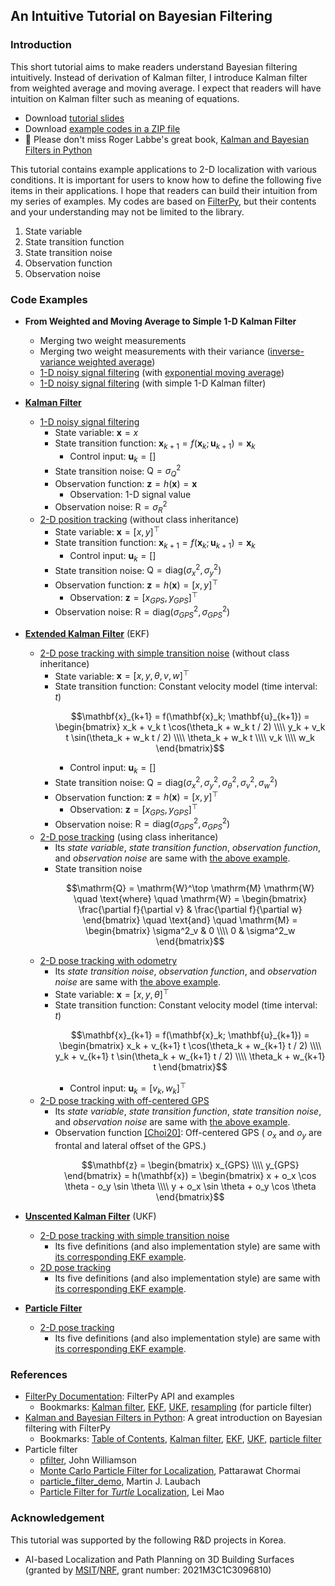 ## An Intuitive Tutorial on Bayesian Filtering
### Introduction
This short tutorial aims to make readers understand Bayesian filtering intuitively. Instead of derivation of Kalman filter, I introduce Kalman filter from weighted average and moving average. I expect that readers will have intuition on Kalman filter such as meaning of equations.
* Download [tutorial slides](https://github.com/mint-lab/filtering_tutorial/blob/master/filter_tutorial.pdf)
* Download [example codes in a ZIP file](https://github.com/mint-lab/filtering_tutorial/archive/refs/heads/master.zip)
* :memo: Please don't miss Roger Labbe's great book, [Kalman and Bayesian Filters in Python](https://github.com/rlabbe/Kalman-and-Bayesian-Filters-in-Python)

This tutorial contains example applications to 2-D localization with various conditions. It is important for users to know how to define the following five items in their applications. I hope that readers can build their intuition from my series of examples. My codes are based on [FilterPy](https://github.com/rlabbe/filterpy/), but their contents and your understanding may not be limited to the library.
1. State variable
1. State transition function
1. State transition noise
1. Observation function
1. Observation noise



### Code Examples
* **From Weighted and Moving Average to Simple 1-D Kalman Filter**
  * Merging two weight measurements
  * Merging two weight measurements with their variance ([inverse-variance weighted average](https://en.wikipedia.org/wiki/Inverse-variance_weighting))
  * [1-D noisy signal filtering](https://github.com/mint-lab/filtering_tutorial/blob/master/ema_1d_signal.py) (with [exponential moving average](https://en.wikipedia.org/wiki/Moving_average#Exponential_moving_average))
  * [1-D noisy signal filtering](https://github.com/mint-lab/filtering_tutorial/blob/master/ema_1d_signal.py) (with simple 1-D Kalman filter)
  
* **[Kalman Filter](https://en.wikipedia.org/wiki/Kalman_filter)**
  * [1-D noisy signal filtering](https://github.com/mint-lab/filtering_tutorial/blob/master/kf_1d_signal.py)
    * State variable: $\mathbf{x} = x$
    * State transition function: $\mathbf{x}_{k+1} = f(\mathbf{x}_k; \mathbf{u}_{k+1}) = \mathbf{x}_k$
      * Control input: $\mathbf{u}_k = [ ]$
    * State transition noise: $\mathrm{Q} = \sigma^2_Q$
    * Observation function: $\mathbf{z} = h(\mathbf{x}) = \mathbf{x}$
      * Observation: 1-D signal value
    * Observation noise: $\mathrm{R} = \sigma^2_{R}$
  * [2-D position tracking](https://github.com/mint-lab/filtering_tutorial/blob/master/kf_2d_position.py) (without class inheritance)
    * State variable: $\mathbf{x} = [x, y]^\top$
    * State transition function: $\mathbf{x}_{k+1} = f(\mathbf{x}_k; \mathbf{u}_{k+1}) = \mathbf{x}_k$
      * Control input: $\mathbf{u}_k = [ ]$
    * State transition noise: $\mathrm{Q} = \mathrm{diag}(\sigma^2_x, \sigma^2_y)$
    * Observation function: $\mathbf{z} = h(\mathbf{x}) = [x, y]^\top$
      * Observation: $\mathbf{z} = [x_{GPS}, y_{GPS}]^\top$
    * Observation noise: $\mathrm{R} = \mathrm{diag}(\sigma^2_{GPS}, \sigma^2_{GPS})$

* **[Extended Kalman Filter](https://en.wikipedia.org/wiki/Extended_Kalman_filter)** (EKF)
  * [2-D pose tracking with simple transition noise](https://github.com/mint-lab/filtering_tutorial/blob/master/ekf_2d_pose_simple_noise.py) (without class inheritance)
    * State variable: $\mathbf{x} = [x, y, \theta, v, w]^\top$
    * State transition function: Constant velocity model (time interval: $t$)<p/>
      $$\mathbf{x}_{k+1} = f(\mathbf{x}_k; \mathbf{u}_{k+1}) = \begin{bmatrix} x_k + v_k t \cos(\theta_k + w_k t / 2) \\\\ y_k + v_k t \sin(\theta_k + w_k t / 2) \\\\ \theta_k + w_k t \\\\ v_k \\\\ w_k \end{bmatrix}$$
      * Control input: $\mathbf{u}_k = [ ]$
    * State transition noise: $\mathrm{Q} = \mathrm{diag}(\sigma^2_x, \sigma^2_y, \sigma^2_\theta, \sigma^2_v, \sigma^2_w)$ 
    * Observation function: $\mathbf{z} = h(\mathbf{x}) = [x, y]^\top$
      * Observation: $\mathbf{z} = [x_{GPS}, y_{GPS}]^\top$
    * Observation noise: $\mathrm{R} = \mathrm{diag}(\sigma^2_{GPS}, \sigma^2_{GPS})$
  * [2-D pose tracking](https://github.com/mint-lab/filtering_tutorial/blob/master/ekf_2d_pose.py) (using class inheritance)
    * Its _state variable_, _state transition function_, _observation function_, and _observation noise_ are same with [the above example](https://github.com/mint-lab/filtering_tutorial/blob/master/ekf_2d_pose_simple_noise.py).
    * State transition noise<p/>
      $$\mathrm{Q} = \mathrm{W}^\top \mathrm{M} \mathrm{W} \quad \text{where} \quad \mathrm{W} = \begin{bmatrix} \frac{\partial f}{\partial v} & \frac{\partial f}{\partial w} \end{bmatrix} \quad \text{and} \quad \mathrm{M} = \begin{bmatrix} \sigma^2_v & 0 \\\\ 0 & \sigma^2_w \end{bmatrix}$$
  * [2-D pose tracking with odometry](https://github.com/mint-lab/filtering_tutorial/blob/master/ekf_2d_pose_odometry.py)
    * Its _state transition noise_, _observation function_, and _observation noise_ are same with [the above example](https://github.com/mint-lab/filtering_tutorial/blob/master/ekf_2d_pose_simple_noise.py).
    * State variable: $\mathbf{x} = [x, y, \theta]^\top$
    * State transition function: Constant velocity model (time interval: $t$)<p/>
      $$\mathbf{x}_{k+1} = f(\mathbf{x}_k; \mathbf{u}_{k+1}) = \begin{bmatrix} x_k + v_{k+1} t \cos(\theta_k + w_{k+1} t / 2) \\\\ y_k + v_{k+1} t \sin(\theta_k + w_{k+1} t / 2) \\\\ \theta_k + w_{k+1} t \end{bmatrix}$$
      * Control input: $\mathbf{u}_k = [v_k, w_k]^\top$
  * [2-D pose tracking with off-centered GPS](https://github.com/mint-lab/filtering_tutorial/blob/master/ekf_2d_pose_off_centered.py)
    * Its _state variable_, _state transition function_, _state transition noise_, and _observation noise_ are same with [the above example](https://github.com/mint-lab/filtering_tutorial/blob/master/ekf_2d_pose_simple_noise.py).
    * Observation function [[Choi20]](http://doi.org/10.1109/TITS.2019.2915108): Off-centered GPS ( $o_x$ and $o_y$ are frontal and lateral offset of the GPS.)<p/>
      $$\mathbf{z} = \begin{bmatrix} x_{GPS} \\\\ y_{GPS} \end{bmatrix} = h(\mathbf{x}) = \begin{bmatrix} x + o_x \cos \theta - o_y \sin \theta \\\\ y + o_x \sin \theta + o_y \cos \theta \end{bmatrix}$$

* **[Unscented Kalman Filter](https://en.wikipedia.org/wiki/Kalman_filter#Unscented_Kalman_filter)** (UKF)
  * [2-D pose tracking with simple transition noise](https://github.com/mint-lab/filtering_tutorial/blob/master/ukf_2d_pose_simple_noise.py)
    * Its five definitions (and also implementation style) are same with [its corresponding EKF example](https://github.com/mint-lab/filtering_tutorial/blob/master/ekf_2d_pose_simple_noise.py).
  * [2D pose tracking](https://github.com/mint-lab/filtering_tutorial/blob/master/ukf_2d_pose.py)
    * Its five definitions (and also implementation style) are same with [its corresponding EKF example](https://github.com/mint-lab/filtering_tutorial/blob/master/ekf_2d_pose_simple_noise.py).

* **[Particle Filter](https://en.wikipedia.org/wiki/Particle_filter)**
  * [2-D pose tracking](https://github.com/mint-lab/filtering_tutorial/blob/master/pf_2d_pose.py)
    * Its five definitions (and also implementation style) are same with [its corresponding EKF example](https://github.com/mint-lab/filtering_tutorial/blob/master/ekf_2d_pose_simple_noise.py).



### References
* [FilterPy Documentation](https://filterpy.readthedocs.io/en/latest/): FilterPy API and examples
  * Bookmarks: [Kalman filter](https://filterpy.readthedocs.io/en/latest/kalman/KalmanFilter.html), [EKF](https://filterpy.readthedocs.io/en/latest/kalman/ExtendedKalmanFilter.html), [UKF](https://filterpy.readthedocs.io/en/latest/kalman/UnscentedKalmanFilter.html), [resampling](https://filterpy.readthedocs.io/en/latest/monte_carlo/resampling.html) (for particle filter)
* [Kalman and Bayesian Filters in Python](https://github.com/rlabbe/Kalman-and-Bayesian-Filters-in-Python): A great introduction on Bayesian filtering with FilterPy
  * Bookmarks: [Table of Contents](https://github.com/rlabbe/Kalman-and-Bayesian-Filters-in-Python/blob/master/table_of_contents.ipynb), [Kalman filter](https://github.com/rlabbe/Kalman-and-Bayesian-Filters-in-Python/blob/master/08-Designing-Kalman-Filters.ipynb), [EKF](https://github.com/rlabbe/Kalman-and-Bayesian-Filters-in-Python/blob/master/11-Extended-Kalman-Filters.ipynb), [UKF](https://github.com/rlabbe/Kalman-and-Bayesian-Filters-in-Python/blob/master/10-Unscented-Kalman-Filter.ipynb), [particle filter](https://github.com/rlabbe/Kalman-and-Bayesian-Filters-in-Python/blob/master/12-Particle-Filters.ipynb)
* Particle filter
  * [pfilter](https://github.com/johnhw/pfilter), John Williamson
  * [Monte Carlo Particle Filter for Localization](https://github.com/p16i/particle-filter), Pattarawat Chormai
  * [particle_filter_demo](https://github.com/mjl/particle_filter_demo), Martin J. Laubach
  * [Particle Filter for _Turtle_ Localization](https://github.com/leimao/Particle-Filter), Lei Mao



### Acknowledgement
This tutorial was supported by the following R&D projects in Korea.
*  AI-based Localization and Path Planning on 3D Building Surfaces (granted by [MSIT](https://www.msit.go.kr/)/[NRF](https://www.nrf.re.kr/), grant number: 2021M3C1C3096810)
